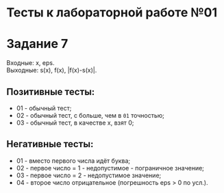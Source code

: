 # Тесты к лабораторной работе №01
# Задание 7

Входные: x, eps.  
Выходные: s(x), f(x), |f(x)-s(x)|.

## Позитивные тесты:
- 01 - обычный тест;
- 02 - обычный тест, с больше, чем в `01` точностью;
- 03 - обычный тест, в качестве x, взят 0;

## Негативные тесты:
- 01 - вместо первого числа идёт буква;
- 02 - первое число = 1 - недопустимое - пограничное значение;
- 03 - первое число = 2 - недопустимое значение;
- 04 - второе число отрицательное (погрешность eps > 0 по усл.).